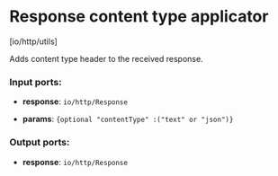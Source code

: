 # Response content type applicator

[io/http/utils]

Adds content type header to the received response.

### Input ports:

* __response__: ``io/http/Response``


* __params__: `{optional "contentType" :("text" or "json")}`


### Output ports:

* __response__: ``io/http/Response``


